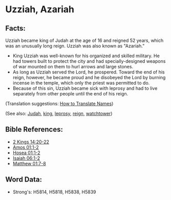 # Uzziah, Azariah #

## Facts: ##

Uzziah became king of Judah at the age of 16 and reigned 52 years, which was an unusually long reign. Uzziah was also known as "Azariah."

* King Uzziah was well-known for his organized and skilled military. He had towers built to protect the city and had specially-designed weapons of war mounted on them to hurl arrows and large stones.
* As long as Uzziah served the Lord, he prospered. Toward the end of his reign, however, he became proud and he disobeyed the Lord by burning incense in the temple, which only the priest was permitted to do.
* Because of this sin, Uzziah became sick with leprosy and had to live separately from other people until the end of his reign.

(Translation suggestions: [How to Translate Names](rc://en/ta/man/translate/translate-names))

(See also: [Judah](../names/kingdomofjudah.md), [king](../other/king.md), [leprosy](../other/leprosy.md), [reign](../other/reign.md), [watchtower](../other/watchtower.md))

## Bible References: ##

* [2 Kings 14:20-22](rc://en/tn/help/2ki/14/20)
* [Amos 01:1-2](rc://en/tn/help/amo/01/01)
* [Hosea 01:1-2](rc://en/tn/help/hos/01/01)
* [Isaiah 06:1-2](rc://en/tn/help/isa/06/01)
* [Matthew 01:7-8](rc://en/tn/help/mat/01/07)

## Word Data: ##

* Strong's: H5814, H5818, H5838, H5839
